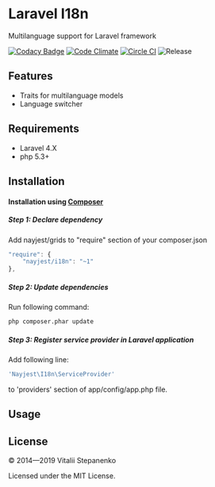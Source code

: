Laravel I18n
=====

Multilanguage support for Laravel framework

[![Codacy Badge](https://www.codacy.com/project/badge/3deb0ba075e846889a22af675c9fea61)](https://www.codacy.com/public/mail_2/Laravel_I18n)
[![Code Climate](https://codeclimate.com/github/Nayjest/Laravel_I18n/badges/gpa.svg)](https://codeclimate.com/github/Nayjest/Laravel_I18n)
[![Circle CI](https://circleci.com/gh/Nayjest/Laravel_I18n.svg?style=svg)](https://circleci.com/gh/Nayjest/Laravel_I18n)
![Release](https://img.shields.io/packagist/v/nayjest/i18n.svg)

## Features
* Traits for multilanguage models
* Language switcher
## Requirements

* Laravel 4.X
* php 5.3+

## Installation

#### Installation using [Composer](https://getcomposer.org)

##### Step 1: Declare dependency
Add nayjest/grids to "require" section of your composer.json
```javascript
"require": {
    "nayjest/i18n": "~1"
},
```

##### Step 2: Update dependencies
Run following command:
```bash    
php composer.phar update
```

##### Step 3: Register service provider in Laravel application
Add following line:
```php
'Nayjest\I18n\ServiceProvider'
```
to 'providers' section of app/config/app.php file.


## Usage

## License


© 2014&mdash;2019 Vitalii Stepanenko

Licensed under the MIT License.
